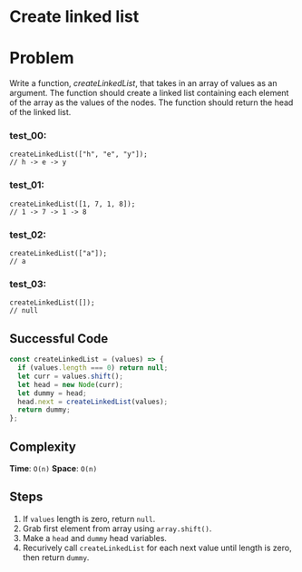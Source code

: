# Create linked list

# Problem

Write a function, *createLinkedList*, that takes in an array of values as an argument. The function should create a linked list containing each element of the array as the values of the nodes. The function should return the head of the linked list.

### test_00:

```
createLinkedList(["h", "e", "y"]);
// h -> e -> y

```

### test_01:

```
createLinkedList([1, 7, 1, 8]);
// 1 -> 7 -> 1 -> 8

```

### test_02:

```
createLinkedList(["a"]);
// a

```

### test_03:

```
createLinkedList([]);
// null

```

## Successful Code

```js
const createLinkedList = (values) => {
  if (values.length === 0) return null;
  let curr = values.shift();
  let head = new Node(curr);
  let dummy = head;
  head.next = createLinkedList(values);
  return dummy;
};
```

## Complexity

**Time**: `O(n)`
**Space**: `O(n)`

## Steps

1. If `values` length is zero, return `null`.
2. Grab first element from array using `array.shift()`.
3. Make a `head` and `dummy` head variables.
4. Recurively call `createLinkedList` for each next value until length is zero, then return `dummy`.
